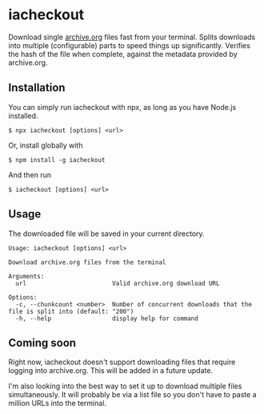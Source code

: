 # iacheckout

Download single [archive.org](https://archive.org) files fast from your terminal. Splits downloads into multiple (configurable) parts to speed things up significantly. Verifies the hash of the file when complete, against the metadata provided by archive.org.

## Installation

You can simply run iacheckout with npx, as long as you have Node.js installed.

```console
$ npx iacheckout [options] <url>
```

Or, install globally with

```console
$ npm install -g iacheckout
```

And then run

```console
$ iacheckout [options] <url>
```

## Usage

The downloaded file will be saved in your current directory.

```console
Usage: iacheckout [options] <url>

Download archive.org files from the terminal

Arguments:
  url                        Valid archive.org download URL

Options:
  -c, --chunkcount <number>  Number of concurrent downloads that the file is split into (default: "200")
  -h, --help                 display help for command
```

## Coming soon

Right now, iacheckout doesn't support downloading files that require logging into archive.org. This will be added in a future update.

I'm also looking into the best way to set it up to download multiple files simultaneously. It will probably be via a list file so you don't have to paste a million URLs into the terminal.
